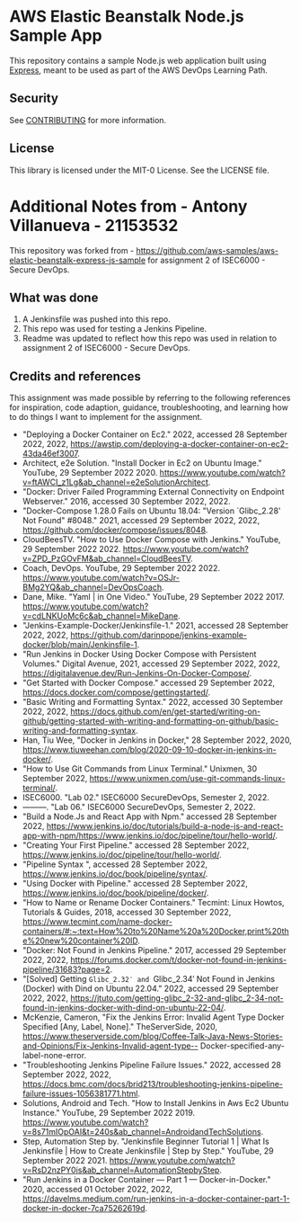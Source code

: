 # AWS Elastic Beanstalk Node.js Sample App

This repository contains a sample Node.js web application built using [Express](https://expressjs.com/), meant to be used as part of the AWS DevOps Learning Path.

## Security

See [CONTRIBUTING](CONTRIBUTING.md#security-issue-notifications) for more information.

## License

This library is licensed under the MIT-0 License. See the LICENSE file.

# Additional Notes from - Antony Villanueva - 21153532

This repository was forked from - https://github.com/aws-samples/aws-elastic-beanstalk-express-js-sample for assignment 2 of ISEC6000 - Secure DevOps.

## What was done

1. A Jenkinsfile was pushed into this repo.
2. This repo was used for testing a Jenkins Pipeline.
3. Readme was updated to reflect how this repo was used in relation to assignment 2 of ISEC6000 - Secure DevOps.


## Credits and references 	

This assignment was made possible by referring to the following references for inspiration, code adaption, guidance, troubleshooting, and learning how to do things I want to implement for the assignment.

- "Deploying a Docker Container on Ec2." 2022, accessed 28 September 2022, 2022, https://awstip.com/deploying-a-docker-container-on-ec2-43da46ef3007.
- Architect, e2e Solution. "Install Docker in Ec2 on Ubuntu Image." YouTube, 29 September 2022 2020. https://www.youtube.com/watch?v=ftAWCI_z1Lg&ab_channel=e2eSolutionArchitect.
- "Docker: Driver Failed Programming External Connectivity on Endpoint Webserver." 2016, accessed 30 September 2022, 2022.
- "Docker-Compose 1.28.0 Fails on Ubuntu 18.04: "Version `Glibc_2.28' Not Found" #8048." 2021, accessed 29 September 2022, 2022, https://github.com/docker/compose/issues/8048.
- CloudBeesTV. "How to Use Docker Compose with Jenkins." YouTube, 29 September 2022 2022. https://www.youtube.com/watch?v=ZPD_PzGOvFM&ab_channel=CloudBeesTV.
- Coach, DevOps. YouTube, 29 September 2022 2022. https://www.youtube.com/watch?v=OSJr-BMg2YQ&ab_channel=DevOpsCoach.
- Dane, Mike. "Yaml | in One Video." YouTube, 29 September 2022 2017. https://www.youtube.com/watch?v=cdLNKUoMc6c&ab_channel=MikeDane.
- "Jenkins-Example-Docker/Jenkinsfile-1." 2021, accessed 28 September 2022, 2022, https://github.com/darinpope/jenkins-example-docker/blob/main/Jenkinsfile-1.
- "Run Jenkins in Docker Using Docker Compose with Persistent Volumes." Digital Avenue, 2021, accessed 29 September 2022, 2022, https://digitalavenue.dev/Run-Jenkins-On-Docker-Compose/.
- "Get Started with Docker Compose." accessed 29 September 2022, https://docs.docker.com/compose/gettingstarted/.
- "Basic Writing and Formatting Syntax." 2022, accessed 30 September 2022, 2022, https://docs.github.com/en/get-started/writing-on-github/getting-started-with-writing-and-formatting-on-github/basic-writing-and-formatting-syntax.
- Han, Tiu Wee, "Docker in Jenkins in Docker," 28 September 2022, 2020, https://www.tiuweehan.com/blog/2020-09-10-docker-in-jenkins-in-docker/.
- "How to Use Git Commands from Linux Terminal." Unixmen, 30 September 2022, https://www.unixmen.com/use-git-commands-linux-terminal/.
- ISEC6000. "Lab 02." ISEC6000 SecureDevOps, Semester 2, 2022.
- ———. "Lab 06." ISEC6000 SecureDevOps, Semester 2, 2022.
- "Build a Node.Js and React App with Npm." accessed 28 September 2022, https://www.jenkins.io/doc/tutorials/build-a-node-js-and-react-app-with-npm/https://www.jenkins.io/doc/pipeline/tour/hello-world/.
- "Creating Your First Pipeline." accessed 28 September 2022, https://www.jenkins.io/doc/pipeline/tour/hello-world/.
- "Pipeline Syntax ", accessed 28 September 2022, https://www.jenkins.io/doc/book/pipeline/syntax/.
- "Using Docker with Pipeline." accessed 28 September 2022, https://www.jenkins.io/doc/book/pipeline/docker/.
- "How to Name or Rename Docker Containers." Tecmint: Linux Howtos, Tutorials & Guides, 2018, accessed 30 September 2022, https://www.tecmint.com/name-docker-containers/#:~:text=How%20to%20Name%20a%20Docker,print%20the%20new%20container%20ID.
- "Docker: Not Found in Jenkins Pipeline." 2017, accessed 29 September 2022, 2022, https://forums.docker.com/t/docker-not-found-in-jenkins-pipeline/31683?page=2.
- "[Solved] Getting `Glibc_2.32′ and `Glibc_2.34′ Not Found in Jenkins (Docker) with Dind on Ubuntu 22.04." 2022, accessed 29 September 2022, 2022, https://jtuto.com/getting-glibc_2-32-and-glibc_2-34-not-found-in-jenkins-docker-with-dind-on-ubuntu-22-04/.
- McKenzie, Cameron, "Fix the Jenkins Error: Invalid Agent Type Docker Specified [Any, Label, None]." TheServerSide, 2020, https://www.theserverside.com/blog/Coffee-Talk-Java-News-Stories-and-Opinions/Fix-Jenkins-Invalid-agent-type-- Docker-specified-any-label-none-error.
- "Troubleshooting Jenkins Pipeline Failure Issues." 2022, accessed 28 September 2022, 2022, https://docs.bmc.com/docs/brid213/troubleshooting-jenkins-pipeline-failure-issues-1056381771.html.
- Solutions, Android and Tech. "How to Install Jenkins in Aws Ec2 Ubuntu Instance." YouTube, 29 September 2022 2019. https://www.youtube.com/watch?v=8s71mIOpOAI&t=240s&ab_channel=AndroidandTechSolutions.
- Step, Automation Step by. "Jenkinsfile Beginner Tutorial 1 | What Is Jenkinsfile | How to Create Jenkinsfile | Step by Step." YouTube, 29 September 2022 2021. https://www.youtube.com/watch?v=RsD2nzPY0is&ab_channel=AutomationStepbyStep.
- "Run Jenkins in a Docker Container — Part 1 — Docker-in-Docker." 2020, accessed 01 October 2022, 2022, https://davelms.medium.com/run-jenkins-in-a-docker-container-part-1-docker-in-docker-7ca75262619d.



